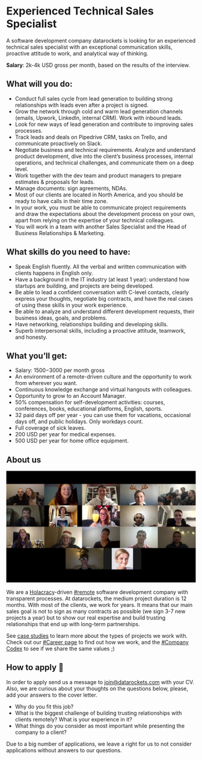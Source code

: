 #  Experienced Technical Sales Specialist

A software development company datarockets is looking for an experienced technical sales specialist with an exceptional communication skills, proactive attitude to work, and analytical way of thinking. 

**Salary**: 2k-4k USD gross per month, based on the results of the interview.

## What will you do:

- Conduct full sales cycle from lead generation to building strong relationships with leads even after a project is signed.
- Grow the network through cold and warm lead generation channels (emails, Upwork, LinkedIn, internal CRM). Work with inbound leads.
- Look for new ways of lead generation and contribute to improving sales processes. 
- Track leads and deals on Pipedrive CRM, tasks on Trello, and communicate proactively on Slack. 
- Negotiate business and technical requirements. Analyze and understand product development, dive into the client’s business processes, internal operations, and technical challenges, and communicate them on a deep level. 
- Work together with the dev team and product managers to prepare estimates & proposals for leads.
- Manage documents: sign agreements, NDAs. 
- Most of our clients are located in North America, and you should be ready to have calls in their time zone. 
- In your work, you must be able to communicate project requirements and draw the expectations about the development process on your own, apart from relying on the expertise of your technical colleagues. 
- You will work in a team with another Sales Specialist and the Head of Business Relationships & Marketing.


## What skills do you need to have:

- Speak English fluently. All the verbal and written communication with clients happens in English only.
- Have a background in the IT industry (at least 1 year): understand how startups are building, and projects are being developed. 
- Be able to lead a confident conversation with C-level contacts, clearly express your thoughts, negotiate big contracts, and have the real cases of using these skills in your work experience.
- Be able to analyze and understand different development requests, their business ideas, goals, and problems.
- Have networking, relationships building and developing skills.
- Superb interpersonal skills, including a proactive attitude, teamwork, and honesty. 


## What you’ll get:

- Salary: 1500$-3000$ per month gross
- An environment of a remote-driven culture and the opportunity to work from wherever you want.
- Continuous knowledge exchange and virtual hangouts with colleagues.
- Opportunity to grow to an Account Manager.
- 50% compensation for self-development activities: courses, conferences, books, educational platforms, English, sports.
- 32 paid days off per year - you can use them for vacations, occasional days off, and public holidays. Only workdays count.
- Full coverage of sick leaves.
- 200 USD per year for medical expenses.
- 500 USD per year for home office equipment.

## About us

[![datarockets team](https://github.com/datarockets/career/blob/master/images/photo%20from%20New%20Year%20party.3.jpg)](https://www.instagram.com/datarockets/)

We are a [Holacracy](https://en.wikipedia.org/wiki/Holacracy)-driven [#remote](https://github.com/datarockets/career#remote) software development company with transparent processes. At datarockets, the medium project duration is 12 months. With most of the clients, we work for years. It means that our main sales goal is not to sign as many contracts as possible (we sign 3-7 new projects a year) but to show our real expertise and build trusting relationships that end up with long-term partnerships.

See [case studies](https://datarockets.com/case-studies/) to learn more about the types of projects we work with. Check out our [#Career page](https://github.com/datarockets/career) to find out how we work, and the [#Company Codex](https://github.com/datarockets/career#work-as-a-team-with-clients) to see if we share the same values  ;)

## How to apply 💌

In order to apply send us a message to [join@datarockets.com](mailto:join@datarockets.com) with your CV.  Also, we are curious about your thoughts on the questions below, please, add your answers to the cover letter.
- Why do you fit this job?
- What is the biggest challenge of building trusting relationships with clients remotely? What is your experience in it?
- What things do you consider as most important while presenting the company to a client?

Due to a big number of applications, we leave a right for us to not consider applications without answers to our questions.
